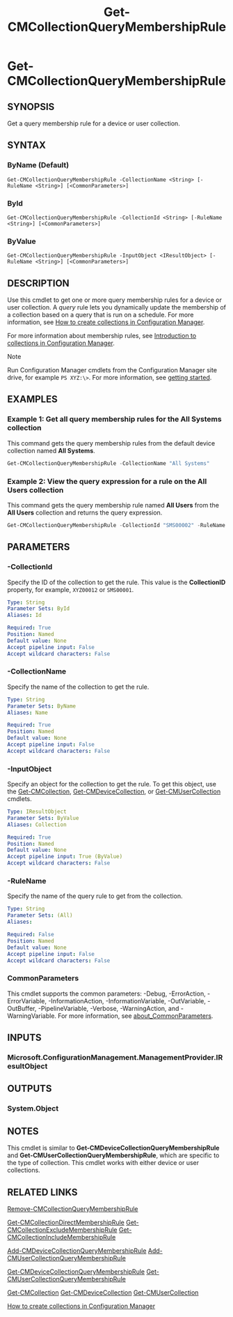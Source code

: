 ﻿---
external help file: AdminUI.PS.psm1-help.xml
Module Name: ConfigurationManager
ms.date: 12/30/2021
schema: 2.0.0
title: Get-CMCollectionQueryMembershipRule
---

# Get-CMCollectionQueryMembershipRule

## SYNOPSIS

Get a query membership rule for a device or user collection.

## SYNTAX

### ByName (Default)
```
Get-CMCollectionQueryMembershipRule -CollectionName <String> [-RuleName <String>] [<CommonParameters>]
```

### ById
```
Get-CMCollectionQueryMembershipRule -CollectionId <String> [-RuleName <String>] [<CommonParameters>]
```

### ByValue
```
Get-CMCollectionQueryMembershipRule -InputObject <IResultObject> [-RuleName <String>] [<CommonParameters>]
```

## DESCRIPTION

Use this cmdlet to get one or more query membership rules for a device or user collection.
A _query_ rule lets you dynamically update the membership of a collection based on a query that is run on a schedule.
For more information, see [How to create collections in Configuration Manager](/mem/configmgr/core/clients/manage/collections/create-collections).

For more information about membership rules, see [Introduction to collections in Configuration Manager](/mem/configmgr/core/clients/manage/collections/introduction-to-collections).

> [!NOTE]
> Run Configuration Manager cmdlets from the Configuration Manager site drive, for example `PS XYZ:\>`. For more information, see [getting started](/powershell/sccm/overview).

## EXAMPLES

### Example 1: Get all query membership rules for the All Systems collection

This command gets the query membership rules from the default device collection named **All Systems**.

```powershell
Get-CMCollectionQueryMembershipRule -CollectionName "All Systems"
```

### Example 2: View the query expression for a rule on the All Users collection

This command gets the query membership rule named **All Users** from the **All Users** collection and returns the query expression.

```powershell
Get-CMCollectionQueryMembershipRule -CollectionId "SMS00002" -RuleName "All Users" | Select-Object QueryExpression
```

## PARAMETERS

### -CollectionId

Specify the ID of the collection to get the rule. This value is the **CollectionID** property, for example, `XYZ00012` or `SMS00001`.

```yaml
Type: String
Parameter Sets: ById
Aliases: Id

Required: True
Position: Named
Default value: None
Accept pipeline input: False
Accept wildcard characters: False
```

### -CollectionName

Specify the name of the collection to get the rule.

```yaml
Type: String
Parameter Sets: ByName
Aliases: Name

Required: True
Position: Named
Default value: None
Accept pipeline input: False
Accept wildcard characters: False
```

### -InputObject

Specify an object for the collection to get the rule. To get this object, use the [Get-CMCollection](Get-CMCollection.md), [Get-CMDeviceCollection](Get-CMDeviceCollection.md), or [Get-CMUserCollection](Get-CMUserCollection.md) cmdlets.

```yaml
Type: IResultObject
Parameter Sets: ByValue
Aliases: Collection

Required: True
Position: Named
Default value: None
Accept pipeline input: True (ByValue)
Accept wildcard characters: False
```

### -RuleName

Specify the name of the query rule to get from the collection.

```yaml
Type: String
Parameter Sets: (All)
Aliases:

Required: False
Position: Named
Default value: None
Accept pipeline input: False
Accept wildcard characters: False
```

### CommonParameters
This cmdlet supports the common parameters: -Debug, -ErrorAction, -ErrorVariable, -InformationAction, -InformationVariable, -OutVariable, -OutBuffer, -PipelineVariable, -Verbose, -WarningAction, and -WarningVariable. For more information, see [about_CommonParameters](http://go.microsoft.com/fwlink/?LinkID=113216).

## INPUTS

### Microsoft.ConfigurationManagement.ManagementProvider.IResultObject

## OUTPUTS

### System.Object

## NOTES

This cmdlet is similar to **Get-CMDeviceCollectionQueryMembershipRule** and **Get-CMUserCollectionQueryMembershipRule**, which are specific to the type of collection. This cmdlet works with either device or user collections.

## RELATED LINKS

[Remove-CMCollectionQueryMembershipRule](Remove-CMCollectionQueryMembershipRule.md)

[Get-CMCollectionDirectMembershipRule](Get-CMCollectionDirectMembershipRule.md)
[Get-CMCollectionExcludeMembershipRule](Get-CMCollectionExcludeMembershipRule.md)
[Get-CMCollectionIncludeMembershipRule](Get-CMCollectionIncludeMembershipRule.md)

[Add-CMDeviceCollectionQueryMembershipRule](Add-CMDeviceCollectionQueryMembershipRule.md)
[Add-CMUserCollectionQueryMembershipRule](Add-CMUserCollectionQueryMembershipRule.md)

[Get-CMDeviceCollectionQueryMembershipRule](Get-CMDeviceCollectionQueryMembershipRule.md)
[Get-CMUserCollectionQueryMembershipRule](Get-CMUserCollectionQueryMembershipRule.md)

[Get-CMCollection](Get-CMCollection.md)
[Get-CMDeviceCollection](Get-CMDeviceCollection.md)
[Get-CMUserCollection](Get-CMUserCollection.md)

[How to create collections in Configuration Manager](/mem/configmgr/core/clients/manage/collections/create-collections)
